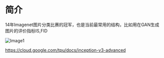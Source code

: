 # 简介
14年Imagenet图片分类比赛的冠军，也是当前最常用的结构，比如用在GAN生成图片的评价指标IS,FID

![Image1](https://i.loli.net/2020/04/04/TqkiQlHV9DX34rv.png)



https://cloud.google.com/tpu/docs/inception-v3-advanced
